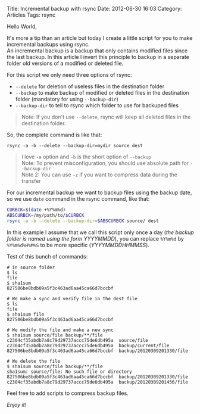 Title: Incremental backup with rsync
Date: 2012-06-30 16:03 
Category: Articles 
Tags: rsync

Hello World,

It's more a tip than an article but today I create a little script for you to make incremental backups using rsync.  
An incremental backup is a backup that only contains modified files since the last backup. In this article I invert this principle to backup in a separate folder old versions of a modified or deleted file.

For this script we only need three options of rsync:

  * `--delete` for deletion of useless files in the destination folder
  * `--backup` to make backup of modified or deleted files in the destination folder (mandatory for using `--backup-dir`)
  * `--backup-dir` to tell to rsync which folder to use for backuped files

> Note: If you don't use `--delete`, rsync will keep all deleted files in the destination folder.

So, the complete command is like that:

```
rsync -a -b --delete --backup-dir=mydir source dest
```
> I love `-a` option and `-b` is the short option of `--backup`  
> Note: To prevent misconfiguration, you should use absolute path for `--backup-dir`  
> Note 2: You can use `-z` if you want to compress data during the transfer

For our incremental backup we want to backup files using the backup date, so we use `date` command in the rsync command, like that:

``` bash
CURBCK=$(date +%Y%m%d)
ABSCURBCK=/my/path/to/$CURBCK
rsync -a -b --delete --backup-dir=$ABSCURBCK source/ dest
```
In this example I assume that we call this script only once a day (*the backup folder is named using the form YYYYMMDD*), you can replace `%Y%m%d` by `%Y%m%d%H%M%S` to be more specific (*YYYYMMDDHHMMSS*).

Test of this bunch of commands:
```
# in source folder
$ ls
file
$ sha1sum
827506be8bdb09a5f3c463ad6aa45ca66d7bccbf

# We make a sync and verify file in the dest file
$ ls
file
$ sha1sum file
827506be8bdb09a5f3c463ad6aa45ca66d7bccbf

# We modify the file and make a new sync
$ sha1sum source/file backup/**/file
c2304cf35abdb7a8c79d29737accc75de6db495a  source/file
c2304cf35abdb7a8c79d29737accc75de6db495a  backup/current/file
827506be8bdb09a5f3c463ad6aa45ca66d7bccbf  backup/20120309201330/file

# We delete the file
$ sha1sum source/file backup/**/file
sha1sum: source/file: No such file or directory
827506be8bdb09a5f3c463ad6aa45ca66d7bccbf  backup/20120309201330/file
c2304cf35abdb7a8c79d29737accc75de6db495a  backup/20120309201456/file

```


Feel free to add scripts to compress backup files.

_Enjoy it!_

